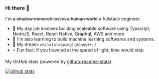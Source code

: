### Hi there 👋

I'm ~~a shadow monarch lost in a human world~~ a fullstack engineer. 

- 🔭 My day job involves building scaleable software using Typscript, NodeJS, React, React Native, Graphql, AWS and more
- 🚀 I'm also learning to build machine learning softwares and systems.
- 🌭 My dream: `while(sleeping){money++;}`
- ⚡ Fun fact: If you traveled at the speed of light, time would stop

My GitHub stats (powered by [github-readme-stats](https://github.com/anuraghazra/github-readme-stats)):

[![github stats](https://github-readme-stats.vercel.app/api?username=alphaofficial&show_icons=true&hide_title=true&hide_border=true)](https://alphaofficial.github.io)
